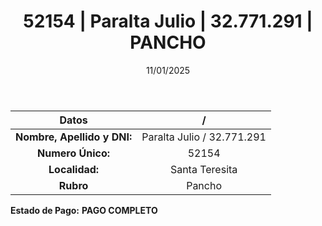 ﻿---
title: 52154 | Paralta Julio | 32.771.291 | PANCHO
date: 11/01/2025
draft: false
tags: ['santa-teresita', 'titular', 'pancho']
---

|          **Datos**          |  /  |
|:---------------------------:|:---:|
| **Nombre, Apellido y DNI:** | Paralta Julio / 32.771.291 |
|      **Numero Único:**      | 52154 |
|        **Localidad:**       | Santa Teresita |
|          **Rubro**          | Pancho |

**Estado de Pago:** **PAGO COMPLETO**
